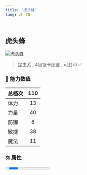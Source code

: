 ```yaml
---
title: '虎头蜂'
lang: zh-CN

---
```



## 虎头蜂

![虎头蜂](https://user-images.githubusercontent.com/78347270/115956335-1fc94300-a537-11eb-82a4-ba27f02e85b6.gif) 

> 昆虫系 , 4级银卡图鉴<Card :type="1" /> , 可封印 ✅ 


### 💪 能力数值

| 总档次       | 110            |
| :----------- |:-------------:|
| 体力      | 13   <Stars :number="1.5" />  |
| 力量      | 40   <Stars :number="4" />  |
| 防御      | 8  <Stars :number="1" />  | 
| 敏捷      | 38  <Stars :number="4" />  | 
| 魔法      | 11  <Stars :number="1" />   | 


### ⚖️ 属性


<Progress earth :number="7" />

<Progress water :number="0" />

<Progress fire :number="0" />

<Progress wind :number="3" />

### ✨ 技能栏 <Strong>8个</Strong>

- 攻击
- 防御
- 混乱攻击 Lv1

### 👶 1级出现点

- 无



